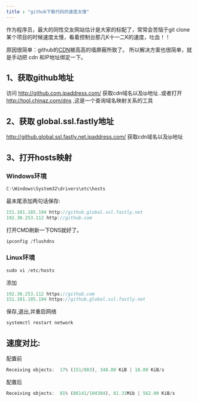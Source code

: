 ```yaml
---
title : "github下载代码的速度太慢"
---
```


作为程序员，最大的同性交友网站估计是大家的标配了，常常会苦恼于git clone某个项目的时候速度太慢，看着控制台那几K十一二K的速度，吐血！！

原因很简单：github的[CDN](https://cloud.tencent.com/product/cdn?from=10680)被高高的墙屏蔽所致了。 所以解决方案也很简单，就是手动把 cdn 和IP地址绑定一下。

## 1、获取github地址

访问 <http://github.com.ipaddress.com/> 获取cdn域名以及ip地址..或者打开 <http://tool.chinaz.com/dns> ,这是一个查询域名映射关系的工具

## 2、获取 global.ssl.fastly地址

<http://github.global.ssl.fastly.net.ipaddress.com/> 获取cdn域名以及ip地址

## 3、打开hosts映射

### Windows环境

```javascript
C:\Windows\System32\drivers\etc\hosts
```

最末尾添加两句话保存:

```javascript
151.101.185.194 http://github.global.ssl.fastly.net 
192.30.253.112 http://github.com
```

打开CMD刷新一下DNS就好了。

```javascript
ipconfig /flushdns
```

### Linux环境

```javascript
sudo vi /etc/hosts
```

添加

```javascript
192.30.253.112 https://github.com
151.101.185.194 https://github.global.ssl.fastly.net 
```

保存,退出,并重启网络

```javascript
systemctl restart network
```

## 速度对比:

配置前

```javascript
Receiving objects:  17% (151/883), 348.00 KiB | 18.00 KiB/s
```

配置后

```javascript
Receiving objects:  81% (86141/104384), 81.31Mib | 562.00 KiB/s
```
